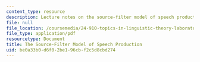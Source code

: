 ```yaml
---
content_type: resource
description: Lecture notes on the source-filter model of speech production.
file: null
file_location: /coursemedia/24-910-topics-in-linguistic-theory-laboratory-phonology-spring-2007/be0a33b0d6f02be196cbf2c5d8cbd274_lec3_src_filterb.pdf
file_type: application/pdf
resourcetype: Document
title: The Source-Filter Model of Speech Production
uid: be0a33b0-d6f0-2be1-96cb-f2c5d8cbd274
---
```

